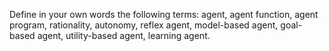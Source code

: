 

Define in your own words the following terms: agent, agent function,
agent program, rationality, autonomy, reflex agent, model-based agent,
goal-based agent, utility-based agent, learning agent.
